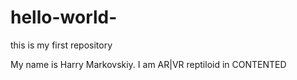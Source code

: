 # hello-world-
this is my first repository

My name is Harry Markovskiy.
I am AR|VR reptiloid in CONTENTED
